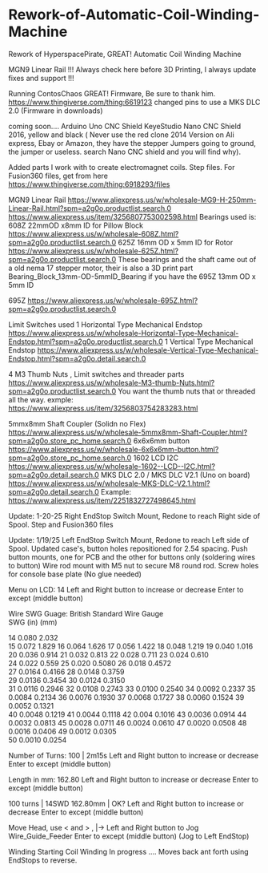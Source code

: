 # Rework-of-Automatic-Coil-Winding-Machine
Rework of HyperspacePirate, GREAT!  Automatic Coil Winding Machine

MGN9 Linear Rail 
!!! Always check here before 3D Printing, I always update fixes and support !!!

Running ContosChaos GREAT! Firmware, Be sure to thank him.       https://www.thingiverse.com/thing:6619123
changed pins to use a MKS DLC 2.0  (Firmware in downloads)

coming soon....    Arduino Uno CNC Shield  KeyeStudio Nano CNC Shield 2016, yellow and black  ( Never use the red clone 2014 Version on Ali express, Ebay or Amazon, they have the stepper Jumpers going to ground, the jumper or useless. search Nano CNC shield and you will find why).

Added parts I work with to create electromagnet coils.
Step files. For Fusion360 files, get from here https://www.thingiverse.com/thing:6918293/files

MGN9 Linear Rail     https://www.aliexpress.us/w/wholesale-MG9-H-250mm-Linear-Rail.html?spm=a2g0o.productlist.search.0    https://www.aliexpress.us/item/3256807753002598.html
Bearings used is:
608Z 22mmOD x8mm ID for Pillow Block    https://www.aliexpress.us/w/wholesale-608Z.html?spm=a2g0o.productlist.search.0
625Z  16mm OD x 5mm ID for Rotor               https://www.aliexpress.us/w/wholesale-625Z.html?spm=a2g0o.productlist.search.0
These bearings  and the shaft came out of a old nema 17 stepper motor, their is also a 3D print part Bearing_Block_13mm-OD-5mmID_Bearing if you have the 695Z 13mm OD x 5mm ID

695Z   https://www.aliexpress.us/w/wholesale-695Z.html?spm=a2g0o.productlist.search.0

Limit Switches used
1 Horizontal Type Mechanical Endstop  https://www.aliexpress.us/w/wholesale-Horizontal-Type-Mechanical-Endstop.html?spm=a2g0o.productlist.search.0
1 Vertical  Type Mechanical Endstop      https://www.aliexpress.us/w/wholesale-Vertical-Type-Mechanical-Endstop.html?spm=a2g0o.detail.search.0

4 M3 Thumb Nuts  , Limit switches and threader parts  https://www.aliexpress.us/w/wholesale-M3-thumb-Nuts.html?spm=a2g0o.productlist.search.0
You want the thumb nuts that or threaded all the way.  exmple:  https://www.aliexpress.us/item/3256803754283283.html

5mmx8mm Shaft Coupler  (Solidn no Flex)  https://www.aliexpress.us/w/wholesale-5mmx8mm-Shaft-Coupler.html?spm=a2g0o.store_pc_home.search.0
6x6x6mm button   https://www.aliexpress.us/w/wholesale-6x6x6mm-button.html?spm=a2g0o.store_pc_home.search.0
1602  LCD  I2C      https://www.aliexpress.us/w/wholesale-1602--LCD--I2C.html?spm=a2g0o.detail.search.0
MKS DLC 2.0 / MKS DLC V2.1 (Uno on board)  https://www.aliexpress.us/w/wholesale-MKS-DLC-V2.1.html?spm=a2g0o.detail.search.0
Example:  https://www.aliexpress.us/item/2251832727498645.html

Update: 1-20-25
Right EndStop Switch Mount,  Redone to reach Right side of Spool.
Step and Fusion360 files

Update: 1/19/25
Left EndStop Switch Mount,  Redone to reach Left side of Spool.
Updated case's, button holes repositioned for 2.54 spacing.
Push button mounts, one for PCB and the other for buttons only (soldering wires to button)
Wire rod mount with M5 nut to secure M8 round rod.
Screw holes for console base plate (No glue needed)

Menu on LCD:
14                 Left and Right button to increase or decrease Enter to except (middle button)

Wire SWG Guage:        British Standard Wire Gauge  
SWG	(in)	(mm)	 
 
14	0.080	2.032	 
15	0.072	1.829
16	0.064	1.626
17	0.056	1.422
18	0.048	1.219
19	0.040	1.016	 
20	0.036	0.914
21	0.032	0.813
22	0.028	0.711
23	0.024	0.610	 
24	0.022	0.559
25	0.020	0.5080
26	0.018	0.4572	 
27	0.0164	0.4166
28	0.0148	0.3759	 
29	0.0136	0.3454
30	0.0124	0.3150	 
31	0.0116	0.2946
32	0.0108	0.2743
33	0.0100	0.2540
34	0.0092	0.2337
35	0.0084	0.2134
36	0.0076	0.1930
37	0.0068	0.1727
38	0.0060	0.1524
39	0.0052	0.1321	 
40	0.0048	0.1219
41	0.0044	0.1118
42	0.004	0.1016
43	0.0036	0.0914
44	0.0032	0.0813
45	0.0028	0.0711
46	0.0024	0.0610
47	0.0020	0.0508
48	0.0016	0.0406
49	0.0012	0.0305	 
50	0.0010	0.0254

Number of Turns: 
100 | 2m15s              Left and Right button to increase or decrease Enter to except (middle button)

Length in mm:
162.80                       Left and Right button to increase or decrease Enter to except (middle button)

100 turns | 14SWD
162.80mm  | OK?   Left and Right button to increase or decrease Enter to except (middle button)

Move Head, use
< and >  , |->           Left and Right button to Jog   Wire_Guide_Feeder   Enter to except (middle button) (Jog to Left EndStop)

Winding 
Starting Coil
Winding In 
progress ....  Moves back ant forth using EndStops to reverse.
